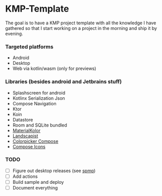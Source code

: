 # KMP-Template

The goal is to have a KMP project template with all the knowledge I have gathered 
so that I start working on a project in the morning and ship it by evening.

### Targeted platforms
- Android
- Desktop
- Web via kotlin/wasm (only for previews)

### Libraries (besides android and Jetbrains stuff)
- Splashscreen for android
- Kotlinx Serialization Json
- Compose Navigation
- Ktor
- Koin
- Datastore
- Room and SQLite bundled
- [MaterialKolor](https://github.com/jordond/MaterialKolor)
- [Landscapist](https://github.com/skydoves/landscapist)
- [Colorpicker Compose](https://github.com/skydoves/colorpicker-compose)
- [Compose Icons](https://github.com/DevSrSouza/compose-icons)

### TODO
- [ ] Figure out desktop releases (see [spmp](https://github.com/toasterofbread/spmp))
- [ ] Add actions
- [ ] Build sample and deploy
- [ ] Document everything